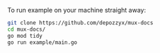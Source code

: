 To run example on your machine straight away:

```bash
git clone https://github.com/depozzyx/mux-docs
cd mux-docs/
go mod tidy
go run example/main.go
```
